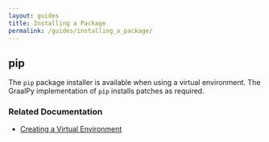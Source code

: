 ```yaml
---
layout: guides
title: Installing a Package
permalink: /guides/installing_a_package/
---
```

## pip
The `pip` package installer is available when using a virtual environment. 
The GraalPy implementation of `pip` installs patches as required. 

### Related Documentation
* [Creating a Virtual Environment](/guides/creating_a_virtual_environment/)